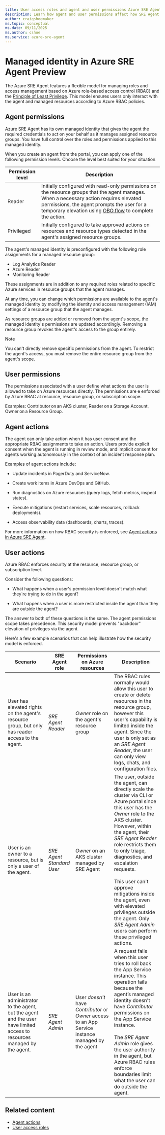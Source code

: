 ```yaml
---
title: User access roles and agent and user permissions Azure SRE Agent Preview
description: Learn how agent and user permissions affect how SRE Agent behaves.
author: craigshoemaker
ms.topic: conceptual
ms.date: 09/11/2025
ms.author: cshoe
ms.service: azure-sre-agent
---
```


# Managed identity in Azure SRE Agent Preview

The Azure SRE Agent features a flexible model for managing roles and access management based on Azure role-based access control (RBAC) and the [Principle of Least Privilege](/entra/identity-platform/secure-least-privileged-access). This model ensures users only interact with the agent and managed resources according to Azure RBAC policies.

## Agent permissions

Azure SRE Agent has its own managed identity that gives the agent the required credentials to act on your behalf as it manages assigned resource groups. You have full control over the roles and permissions applied to this managed identity.

When you create an agent from the portal, you can apply one of the following permission levels. Choose the level best suited for your situation.

| Permission level | Description |
|---|---|
| Reader | Initially configured with read-only permissions on the resource groups that the agent manages. When a necessary action requires elevated permissions, the agent prompts the user for a temporary elevation using [OBO flow](/entra/identity-platform/v2-oauth2-on-behalf-of-flow) to complete the action. |
| Privileged | Initially configured to take approved actions on resources and resource types detected in the agent's assigned resource groups. |

The agent's managed identity is preconfigured with the following role assignments for a managed resource group:

- Log Analytics Reader
- Azure Reader
- Monitoring Reader

These assignments are in addition to any required roles related to specific Azure services in resource groups that the agent manages.

At any time, you can change which permissions are available to the agent's managed identity by modifying the identity and access management (IAM) settings of a resource group that the agent manages.

As resource groups are added or removed from the agent's scope, the managed identity's permissions are updated accordingly. Removing a resource group revokes the agent's access to the group entirely.

> [!NOTE]
> You can't directly remove specific permissions from the agent. To restrict the agent's access, you must remove the entire resource group from the agent's scope.

## User permissions

The permissions associated with a user define what actions the user is allowed to take on Azure resources directly. The permissions are e enforced by Azure RBAC at resource, resource group, or subscription scope.  

Examples: Contributor on an AKS cluster, Reader on a Storage Account, Owner on a Resource Group.

## Agent actions

The agent can only take action when it has user consent and the appropriate RBAC assignments to take an action. Users provide explicit consent when the agent is running in review mode, and implicit consent for agents working autonomously in the context of an incident response plan.

Examples of agent actions include:

- Update incidents in PagerDuty and ServiceNow.

- Create work items in Azure DevOps and GitHub.

- Run diagnostics on Azure resources (query logs, fetch metrics, inspect states).

- Execute mitigations (restart services, scale resources, rollback deployments).

- Access observability data (dashboards, charts, traces).

For more information on how RBAC security is enforced, see [Agent actions in Azure SRE Agent](agent-actions.md).

## User actions

Azure RBAC enforces security at the resource, resource group, or subscription level.

Consider the following questions:

- What happens when a user's permission level doesn't match what they're trying to do in the agent?

- What happens when a user is more restricted inside the agent than they are outside the agent?

The answer to both of these questions is the same. The agent permissions scope takes precedence. This security model prevents "backdoor" elevation of privileges via the agent.

Here's a few example scenarios that can help illustrate how the security model is enforced.

| Scenario | SRE Agent role | Permissions on Azure resources | Description |
|---|---|---|---|
| User has elevated rights on the agent's resource group, but only has reader access to the agent. | *SRE Agent Reader* | *Owner* role on the agent's resource group | The RBAC rules normally would allow this user to create or delete resources in the resource group, however this user's capability is limited inside the agent. Since the user is only set as an *SRE Agent Reader*, the user can only view logs, chats, and configuration files. |
| User is an owner to a resource, but is only a user of the agent. | *SRE Agent Standard User* | *Owner* on an AKS cluster managed by SRE Agent | The user, outside the agent, can directly scale the cluster via CLI or Azure portal since this user has the *Owner* role to the AKS cluster. However, within the agent, their *SRE Agent Reader* role restricts them to only triage, diagnostics, and escalation requests.<br><br>This user can't approve mitigations inside the agent, even with elevated privileges outside the agent. Only *SRE Agent Admin* users can perform these privileged actions. |
| User is an administrator to the agent, but the agent and the user have limited access to resources managed by the agent. | *SRE Agent Admin* | User *doesn't* have *Contributor* or *Owner* access to an App Service instance managed by the agent | A request fails when this user tries to roll back the App Service instance. This operation fails because the agent’s managed identity doesn't have *Contributor* permissions on the App Service instance.<br><br>The *SRE Agent Admin* role gives the user authority in the agent, but Azure RBAC rules enforce boundaries limit what the user can do outside the agent. |

## Related content

- [Agent actions](./agent-actions.md)
- [User access roles](./user-access-roles.md)
